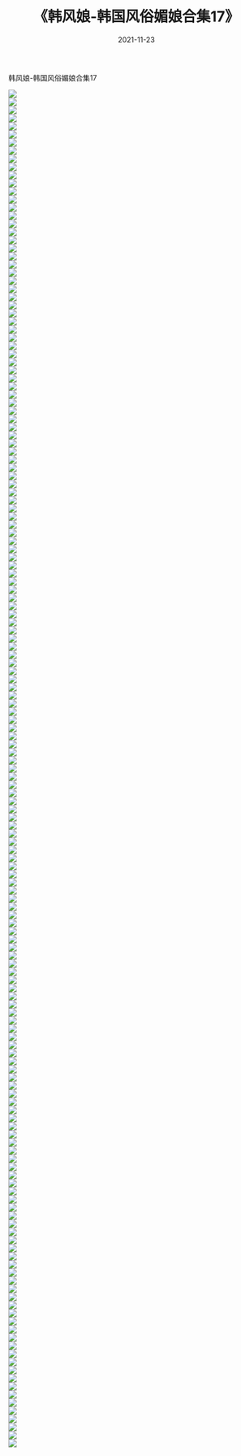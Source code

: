﻿---
layout: post
title:  《韩风娘-韩国风俗媚娘合集17》
date:   2021-11-23
img: http://imgx.orgx.ga/漏D/网络美图/2021/韩风娘-韩国风俗媚娘合集17/000.jpg
categories: [美女, 清纯, 唯美]
---

韩风娘-韩国风俗媚娘合集17

  ![](http://imgx.orgx.ga/漏D/网络美图/2021/韩风娘-韩国风俗媚娘合集17/001.jpg) <br> ![](http://imgx.orgx.ga/漏D/网络美图/2021/韩风娘-韩国风俗媚娘合集17/002.jpg) <br> ![](http://imgx.orgx.ga/漏D/网络美图/2021/韩风娘-韩国风俗媚娘合集17/003.jpg) <br> ![](http://imgx.orgx.ga/漏D/网络美图/2021/韩风娘-韩国风俗媚娘合集17/004.jpg) <br> ![](http://imgx.orgx.ga/漏D/网络美图/2021/韩风娘-韩国风俗媚娘合集17/005.jpg) <br> ![](http://imgx.orgx.ga/漏D/网络美图/2021/韩风娘-韩国风俗媚娘合集17/006.jpg) <br> ![](http://imgx.orgx.ga/漏D/网络美图/2021/韩风娘-韩国风俗媚娘合集17/007.jpg) <br> ![](http://imgx.orgx.ga/漏D/网络美图/2021/韩风娘-韩国风俗媚娘合集17/008.jpg) <br> ![](http://imgx.orgx.ga/漏D/网络美图/2021/韩风娘-韩国风俗媚娘合集17/009.jpg) <br> ![](http://imgx.orgx.ga/漏D/网络美图/2021/韩风娘-韩国风俗媚娘合集17/010.jpg) <br> ![](http://imgx.orgx.ga/漏D/网络美图/2021/韩风娘-韩国风俗媚娘合集17/011.jpg) <br> ![](http://imgx.orgx.ga/漏D/网络美图/2021/韩风娘-韩国风俗媚娘合集17/012.jpg) <br> ![](http://imgx.orgx.ga/漏D/网络美图/2021/韩风娘-韩国风俗媚娘合集17/013.jpg) <br> ![](http://imgx.orgx.ga/漏D/网络美图/2021/韩风娘-韩国风俗媚娘合集17/014.jpg) <br> ![](http://imgx.orgx.ga/漏D/网络美图/2021/韩风娘-韩国风俗媚娘合集17/015.jpg) <br> ![](http://imgx.orgx.ga/漏D/网络美图/2021/韩风娘-韩国风俗媚娘合集17/016.jpg) <br> ![](http://imgx.orgx.ga/漏D/网络美图/2021/韩风娘-韩国风俗媚娘合集17/017.jpg) <br> ![](http://imgx.orgx.ga/漏D/网络美图/2021/韩风娘-韩国风俗媚娘合集17/018.jpg) <br> ![](http://imgx.orgx.ga/漏D/网络美图/2021/韩风娘-韩国风俗媚娘合集17/019.jpg) <br> ![](http://imgx.orgx.ga/漏D/网络美图/2021/韩风娘-韩国风俗媚娘合集17/020.jpg) <br> ![](http://imgx.orgx.ga/漏D/网络美图/2021/韩风娘-韩国风俗媚娘合集17/021.jpg) <br> ![](http://imgx.orgx.ga/漏D/网络美图/2021/韩风娘-韩国风俗媚娘合集17/022.jpg) <br> ![](http://imgx.orgx.ga/漏D/网络美图/2021/韩风娘-韩国风俗媚娘合集17/023.jpg) <br> ![](http://imgx.orgx.ga/漏D/网络美图/2021/韩风娘-韩国风俗媚娘合集17/024.jpg) <br> ![](http://imgx.orgx.ga/漏D/网络美图/2021/韩风娘-韩国风俗媚娘合集17/025.jpg) <br> ![](http://imgx.orgx.ga/漏D/网络美图/2021/韩风娘-韩国风俗媚娘合集17/026.jpg) <br> ![](http://imgx.orgx.ga/漏D/网络美图/2021/韩风娘-韩国风俗媚娘合集17/027.jpg) <br> ![](http://imgx.orgx.ga/漏D/网络美图/2021/韩风娘-韩国风俗媚娘合集17/028.jpg) <br> ![](http://imgx.orgx.ga/漏D/网络美图/2021/韩风娘-韩国风俗媚娘合集17/029.jpg) <br> ![](http://imgx.orgx.ga/漏D/网络美图/2021/韩风娘-韩国风俗媚娘合集17/030.jpg) <br> ![](http://imgx.orgx.ga/漏D/网络美图/2021/韩风娘-韩国风俗媚娘合集17/031.jpg) <br> ![](http://imgx.orgx.ga/漏D/网络美图/2021/韩风娘-韩国风俗媚娘合集17/032.jpg) <br> ![](http://imgx.orgx.ga/漏D/网络美图/2021/韩风娘-韩国风俗媚娘合集17/033.jpg) <br> ![](http://imgx.orgx.ga/漏D/网络美图/2021/韩风娘-韩国风俗媚娘合集17/034.jpg) <br> ![](http://imgx.orgx.ga/漏D/网络美图/2021/韩风娘-韩国风俗媚娘合集17/035.jpg) <br> ![](http://imgx.orgx.ga/漏D/网络美图/2021/韩风娘-韩国风俗媚娘合集17/036.jpg) <br> ![](http://imgx.orgx.ga/漏D/网络美图/2021/韩风娘-韩国风俗媚娘合集17/037.jpg) <br> ![](http://imgx.orgx.ga/漏D/网络美图/2021/韩风娘-韩国风俗媚娘合集17/038.jpg) <br> ![](http://imgx.orgx.ga/漏D/网络美图/2021/韩风娘-韩国风俗媚娘合集17/039.jpg) <br> ![](http://imgx.orgx.ga/漏D/网络美图/2021/韩风娘-韩国风俗媚娘合集17/040.jpg) <br> ![](http://imgx.orgx.ga/漏D/网络美图/2021/韩风娘-韩国风俗媚娘合集17/041.jpg) <br> ![](http://imgx.orgx.ga/漏D/网络美图/2021/韩风娘-韩国风俗媚娘合集17/042.jpg) <br> ![](http://imgx.orgx.ga/漏D/网络美图/2021/韩风娘-韩国风俗媚娘合集17/043.jpg) <br> ![](http://imgx.orgx.ga/漏D/网络美图/2021/韩风娘-韩国风俗媚娘合集17/044.jpg) <br> ![](http://imgx.orgx.ga/漏D/网络美图/2021/韩风娘-韩国风俗媚娘合集17/045.jpg) <br> ![](http://imgx.orgx.ga/漏D/网络美图/2021/韩风娘-韩国风俗媚娘合集17/046.jpg) <br> ![](http://imgx.orgx.ga/漏D/网络美图/2021/韩风娘-韩国风俗媚娘合集17/047.jpg) <br> ![](http://imgx.orgx.ga/漏D/网络美图/2021/韩风娘-韩国风俗媚娘合集17/048.jpg) <br> ![](http://imgx.orgx.ga/漏D/网络美图/2021/韩风娘-韩国风俗媚娘合集17/049.jpg) <br> ![](http://imgx.orgx.ga/漏D/网络美图/2021/韩风娘-韩国风俗媚娘合集17/050.jpg) <br> ![](http://imgx.orgx.ga/漏D/网络美图/2021/韩风娘-韩国风俗媚娘合集17/051.jpg) <br> ![](http://imgx.orgx.ga/漏D/网络美图/2021/韩风娘-韩国风俗媚娘合集17/052.jpg) <br> ![](http://imgx.orgx.ga/漏D/网络美图/2021/韩风娘-韩国风俗媚娘合集17/053.jpg) <br> ![](http://imgx.orgx.ga/漏D/网络美图/2021/韩风娘-韩国风俗媚娘合集17/054.jpg) <br> ![](http://imgx.orgx.ga/漏D/网络美图/2021/韩风娘-韩国风俗媚娘合集17/055.jpg) <br> ![](http://imgx.orgx.ga/漏D/网络美图/2021/韩风娘-韩国风俗媚娘合集17/056.jpg) <br> ![](http://imgx.orgx.ga/漏D/网络美图/2021/韩风娘-韩国风俗媚娘合集17/057.jpg) <br> ![](http://imgx.orgx.ga/漏D/网络美图/2021/韩风娘-韩国风俗媚娘合集17/058.jpg) <br> ![](http://imgx.orgx.ga/漏D/网络美图/2021/韩风娘-韩国风俗媚娘合集17/059.jpg) <br> ![](http://imgx.orgx.ga/漏D/网络美图/2021/韩风娘-韩国风俗媚娘合集17/060.jpg) <br> ![](http://imgx.orgx.ga/漏D/网络美图/2021/韩风娘-韩国风俗媚娘合集17/061.jpg) <br> ![](http://imgx.orgx.ga/漏D/网络美图/2021/韩风娘-韩国风俗媚娘合集17/062.jpg) <br> ![](http://imgx.orgx.ga/漏D/网络美图/2021/韩风娘-韩国风俗媚娘合集17/063.jpg) <br> ![](http://imgx.orgx.ga/漏D/网络美图/2021/韩风娘-韩国风俗媚娘合集17/064.jpg) <br> ![](http://imgx.orgx.ga/漏D/网络美图/2021/韩风娘-韩国风俗媚娘合集17/065.jpg) <br> ![](http://imgx.orgx.ga/漏D/网络美图/2021/韩风娘-韩国风俗媚娘合集17/066.jpg) <br> ![](http://imgx.orgx.ga/漏D/网络美图/2021/韩风娘-韩国风俗媚娘合集17/067.jpg) <br> ![](http://imgx.orgx.ga/漏D/网络美图/2021/韩风娘-韩国风俗媚娘合集17/068.jpg) <br> ![](http://imgx.orgx.ga/漏D/网络美图/2021/韩风娘-韩国风俗媚娘合集17/069.jpg) <br> ![](http://imgx.orgx.ga/漏D/网络美图/2021/韩风娘-韩国风俗媚娘合集17/070.jpg) <br> ![](http://imgx.orgx.ga/漏D/网络美图/2021/韩风娘-韩国风俗媚娘合集17/071.jpg) <br> ![](http://imgx.orgx.ga/漏D/网络美图/2021/韩风娘-韩国风俗媚娘合集17/072.jpg) <br> ![](http://imgx.orgx.ga/漏D/网络美图/2021/韩风娘-韩国风俗媚娘合集17/073.jpg) <br> ![](http://imgx.orgx.ga/漏D/网络美图/2021/韩风娘-韩国风俗媚娘合集17/074.jpg) <br> ![](http://imgx.orgx.ga/漏D/网络美图/2021/韩风娘-韩国风俗媚娘合集17/075.jpg) <br> ![](http://imgx.orgx.ga/漏D/网络美图/2021/韩风娘-韩国风俗媚娘合集17/076.jpg) <br> ![](http://imgx.orgx.ga/漏D/网络美图/2021/韩风娘-韩国风俗媚娘合集17/077.jpg) <br> ![](http://imgx.orgx.ga/漏D/网络美图/2021/韩风娘-韩国风俗媚娘合集17/078.jpg) <br> ![](http://imgx.orgx.ga/漏D/网络美图/2021/韩风娘-韩国风俗媚娘合集17/079.jpg) <br> ![](http://imgx.orgx.ga/漏D/网络美图/2021/韩风娘-韩国风俗媚娘合集17/080.jpg) <br> ![](http://imgx.orgx.ga/漏D/网络美图/2021/韩风娘-韩国风俗媚娘合集17/081.jpg) <br> ![](http://imgx.orgx.ga/漏D/网络美图/2021/韩风娘-韩国风俗媚娘合集17/082.jpg) <br> ![](http://imgx.orgx.ga/漏D/网络美图/2021/韩风娘-韩国风俗媚娘合集17/083.jpg) <br> ![](http://imgx.orgx.ga/漏D/网络美图/2021/韩风娘-韩国风俗媚娘合集17/084.jpg) <br> ![](http://imgx.orgx.ga/漏D/网络美图/2021/韩风娘-韩国风俗媚娘合集17/085.jpg) <br> ![](http://imgx.orgx.ga/漏D/网络美图/2021/韩风娘-韩国风俗媚娘合集17/086.jpg) <br> ![](http://imgx.orgx.ga/漏D/网络美图/2021/韩风娘-韩国风俗媚娘合集17/087.jpg) <br> ![](http://imgx.orgx.ga/漏D/网络美图/2021/韩风娘-韩国风俗媚娘合集17/088.jpg) <br> ![](http://imgx.orgx.ga/漏D/网络美图/2021/韩风娘-韩国风俗媚娘合集17/089.jpg) <br> ![](http://imgx.orgx.ga/漏D/网络美图/2021/韩风娘-韩国风俗媚娘合集17/090.jpg) <br> ![](http://imgx.orgx.ga/漏D/网络美图/2021/韩风娘-韩国风俗媚娘合集17/091.jpg) <br> ![](http://imgx.orgx.ga/漏D/网络美图/2021/韩风娘-韩国风俗媚娘合集17/092.jpg) <br> ![](http://imgx.orgx.ga/漏D/网络美图/2021/韩风娘-韩国风俗媚娘合集17/093.jpg) <br> ![](http://imgx.orgx.ga/漏D/网络美图/2021/韩风娘-韩国风俗媚娘合集17/094.jpg) <br> ![](http://imgx.orgx.ga/漏D/网络美图/2021/韩风娘-韩国风俗媚娘合集17/095.jpg) <br> ![](http://imgx.orgx.ga/漏D/网络美图/2021/韩风娘-韩国风俗媚娘合集17/096.jpg) <br> ![](http://imgx.orgx.ga/漏D/网络美图/2021/韩风娘-韩国风俗媚娘合集17/097.jpg) <br> ![](http://imgx.orgx.ga/漏D/网络美图/2021/韩风娘-韩国风俗媚娘合集17/098.jpg) <br> ![](http://imgx.orgx.ga/漏D/网络美图/2021/韩风娘-韩国风俗媚娘合集17/099.jpg) <br> ![](http://imgx.orgx.ga/漏D/网络美图/2021/韩风娘-韩国风俗媚娘合集17/100.jpg) <br> ![](http://imgx.orgx.ga/漏D/网络美图/2021/韩风娘-韩国风俗媚娘合集17/101.jpg) <br> ![](http://imgx.orgx.ga/漏D/网络美图/2021/韩风娘-韩国风俗媚娘合集17/102.jpg) <br> ![](http://imgx.orgx.ga/漏D/网络美图/2021/韩风娘-韩国风俗媚娘合集17/103.jpg) <br> ![](http://imgx.orgx.ga/漏D/网络美图/2021/韩风娘-韩国风俗媚娘合集17/104.jpg) <br> ![](http://imgx.orgx.ga/漏D/网络美图/2021/韩风娘-韩国风俗媚娘合集17/105.jpg) <br> ![](http://imgx.orgx.ga/漏D/网络美图/2021/韩风娘-韩国风俗媚娘合集17/106.jpg) <br> ![](http://imgx.orgx.ga/漏D/网络美图/2021/韩风娘-韩国风俗媚娘合集17/107.jpg) <br> ![](http://imgx.orgx.ga/漏D/网络美图/2021/韩风娘-韩国风俗媚娘合集17/108.jpg) <br> ![](http://imgx.orgx.ga/漏D/网络美图/2021/韩风娘-韩国风俗媚娘合集17/109.jpg) <br> ![](http://imgx.orgx.ga/漏D/网络美图/2021/韩风娘-韩国风俗媚娘合集17/110.jpg) <br> ![](http://imgx.orgx.ga/漏D/网络美图/2021/韩风娘-韩国风俗媚娘合集17/111.jpg) <br> ![](http://imgx.orgx.ga/漏D/网络美图/2021/韩风娘-韩国风俗媚娘合集17/112.jpg) <br> ![](http://imgx.orgx.ga/漏D/网络美图/2021/韩风娘-韩国风俗媚娘合集17/113.jpg) <br> ![](http://imgx.orgx.ga/漏D/网络美图/2021/韩风娘-韩国风俗媚娘合集17/114.jpg) <br> ![](http://imgx.orgx.ga/漏D/网络美图/2021/韩风娘-韩国风俗媚娘合集17/115.jpg) <br> ![](http://imgx.orgx.ga/漏D/网络美图/2021/韩风娘-韩国风俗媚娘合集17/116.jpg) <br> ![](http://imgx.orgx.ga/漏D/网络美图/2021/韩风娘-韩国风俗媚娘合集17/117.jpg) <br> ![](http://imgx.orgx.ga/漏D/网络美图/2021/韩风娘-韩国风俗媚娘合集17/118.jpg) <br> ![](http://imgx.orgx.ga/漏D/网络美图/2021/韩风娘-韩国风俗媚娘合集17/119.jpg) <br> ![](http://imgx.orgx.ga/漏D/网络美图/2021/韩风娘-韩国风俗媚娘合集17/120.jpg) <br> ![](http://imgx.orgx.ga/漏D/网络美图/2021/韩风娘-韩国风俗媚娘合集17/121.jpg) <br> ![](http://imgx.orgx.ga/漏D/网络美图/2021/韩风娘-韩国风俗媚娘合集17/122.jpg) <br> ![](http://imgx.orgx.ga/漏D/网络美图/2021/韩风娘-韩国风俗媚娘合集17/123.jpg) <br> ![](http://imgx.orgx.ga/漏D/网络美图/2021/韩风娘-韩国风俗媚娘合集17/124.jpg) <br> ![](http://imgx.orgx.ga/漏D/网络美图/2021/韩风娘-韩国风俗媚娘合集17/125.jpg) <br> ![](http://imgx.orgx.ga/漏D/网络美图/2021/韩风娘-韩国风俗媚娘合集17/126.jpg) <br> ![](http://imgx.orgx.ga/漏D/网络美图/2021/韩风娘-韩国风俗媚娘合集17/127.jpg) <br> ![](http://imgx.orgx.ga/漏D/网络美图/2021/韩风娘-韩国风俗媚娘合集17/128.jpg) <br> ![](http://imgx.orgx.ga/漏D/网络美图/2021/韩风娘-韩国风俗媚娘合集17/129.jpg) <br> ![](http://imgx.orgx.ga/漏D/网络美图/2021/韩风娘-韩国风俗媚娘合集17/130.jpg) <br> ![](http://imgx.orgx.ga/漏D/网络美图/2021/韩风娘-韩国风俗媚娘合集17/131.jpg) <br> ![](http://imgx.orgx.ga/漏D/网络美图/2021/韩风娘-韩国风俗媚娘合集17/132.jpg) <br> ![](http://imgx.orgx.ga/漏D/网络美图/2021/韩风娘-韩国风俗媚娘合集17/133.jpg) <br> ![](http://imgx.orgx.ga/漏D/网络美图/2021/韩风娘-韩国风俗媚娘合集17/134.jpg) <br> ![](http://imgx.orgx.ga/漏D/网络美图/2021/韩风娘-韩国风俗媚娘合集17/135.jpg) <br> ![](http://imgx.orgx.ga/漏D/网络美图/2021/韩风娘-韩国风俗媚娘合集17/136.jpg) <br> ![](http://imgx.orgx.ga/漏D/网络美图/2021/韩风娘-韩国风俗媚娘合集17/137.jpg) <br> ![](http://imgx.orgx.ga/漏D/网络美图/2021/韩风娘-韩国风俗媚娘合集17/138.jpg) <br> ![](http://imgx.orgx.ga/漏D/网络美图/2021/韩风娘-韩国风俗媚娘合集17/139.jpg) <br> ![](http://imgx.orgx.ga/漏D/网络美图/2021/韩风娘-韩国风俗媚娘合集17/140.jpg) <br> ![](http://imgx.orgx.ga/漏D/网络美图/2021/韩风娘-韩国风俗媚娘合集17/141.jpg) <br> ![](http://imgx.orgx.ga/漏D/网络美图/2021/韩风娘-韩国风俗媚娘合集17/142.jpg) <br> ![](http://imgx.orgx.ga/漏D/网络美图/2021/韩风娘-韩国风俗媚娘合集17/143.jpg) <br> ![](http://imgx.orgx.ga/漏D/网络美图/2021/韩风娘-韩国风俗媚娘合集17/144.jpg) <br> ![](http://imgx.orgx.ga/漏D/网络美图/2021/韩风娘-韩国风俗媚娘合集17/145.jpg) <br> ![](http://imgx.orgx.ga/漏D/网络美图/2021/韩风娘-韩国风俗媚娘合集17/146.jpg) <br> ![](http://imgx.orgx.ga/漏D/网络美图/2021/韩风娘-韩国风俗媚娘合集17/147.jpg) <br> ![](http://imgx.orgx.ga/漏D/网络美图/2021/韩风娘-韩国风俗媚娘合集17/148.jpg) <br> ![](http://imgx.orgx.ga/漏D/网络美图/2021/韩风娘-韩国风俗媚娘合集17/149.jpg) <br> ![](http://imgx.orgx.ga/漏D/网络美图/2021/韩风娘-韩国风俗媚娘合集17/150.jpg) <br> ![](http://imgx.orgx.ga/漏D/网络美图/2021/韩风娘-韩国风俗媚娘合集17/151.jpg) <br> ![](http://imgx.orgx.ga/漏D/网络美图/2021/韩风娘-韩国风俗媚娘合集17/152.jpg) <br> ![](http://imgx.orgx.ga/漏D/网络美图/2021/韩风娘-韩国风俗媚娘合集17/153.jpg) <br> ![](http://imgx.orgx.ga/漏D/网络美图/2021/韩风娘-韩国风俗媚娘合集17/154.jpg) <br> ![](http://imgx.orgx.ga/漏D/网络美图/2021/韩风娘-韩国风俗媚娘合集17/155.jpg) <br> ![](http://imgx.orgx.ga/漏D/网络美图/2021/韩风娘-韩国风俗媚娘合集17/156.jpg) <br> ![](http://imgx.orgx.ga/漏D/网络美图/2021/韩风娘-韩国风俗媚娘合集17/157.jpg) <br> ![](http://imgx.orgx.ga/漏D/网络美图/2021/韩风娘-韩国风俗媚娘合集17/158.jpg) <br> ![](http://imgx.orgx.ga/漏D/网络美图/2021/韩风娘-韩国风俗媚娘合集17/159.jpg) <br> ![](http://imgx.orgx.ga/漏D/网络美图/2021/韩风娘-韩国风俗媚娘合集17/160.jpg) <br> ![](http://imgx.orgx.ga/漏D/网络美图/2021/韩风娘-韩国风俗媚娘合集17/161.jpg) <br> ![](http://imgx.orgx.ga/漏D/网络美图/2021/韩风娘-韩国风俗媚娘合集17/162.jpg) <br> ![](http://imgx.orgx.ga/漏D/网络美图/2021/韩风娘-韩国风俗媚娘合集17/163.jpg) <br> ![](http://imgx.orgx.ga/漏D/网络美图/2021/韩风娘-韩国风俗媚娘合集17/164.jpg) <br> ![](http://imgx.orgx.ga/漏D/网络美图/2021/韩风娘-韩国风俗媚娘合集17/165.jpg) <br> ![](http://imgx.orgx.ga/漏D/网络美图/2021/韩风娘-韩国风俗媚娘合集17/166.jpg) <br> ![](http://imgx.orgx.ga/漏D/网络美图/2021/韩风娘-韩国风俗媚娘合集17/167.jpg) <br>